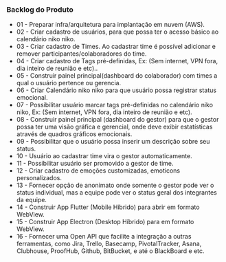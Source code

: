 ### Backlog do Produto

- 01 - Preparar infra/arquitetura para implantação em nuvem (AWS).
- 02 - Criar cadastro de usuários, para que possa ter o acesso básico ao calendário niko niko.
- 03 - Criar cadastro de Times. Ao cadastrar time é possível adicionar e remover participantes/colaboradores do time.
- 04 - Criar cadastro de Tags pré-definidas, Ex: (Sem internet, VPN fora, dia inteiro de reunião e etc)..
- 05 - Construir painel principal(dashboard do colaborador) com times a qual o usuário pertence ou gerencia.
- 06 - Criar Calendário niko niko para que usuário possa registrar status emocional.
- 07 - Possibilitar usuário marcar tags pré-definidas no calendário niko niko, Ex: (Sem internet, VPN fora, dia inteiro de reunião e etc).
- 08 - Construir painel principal (dashboard do gestor) para que o gestor possa ter uma visão gráfica e gerencial, onde deve exibir estatísticas através de quadros gráficos emocionais.
- 09 - Possibilitar que o usuário possa inserir um descrição sobre seu status.
- 10 - Usuário ao cadastrar time vira o gestor automaticamente.
- 11 - Possibilitar usuário ser promovido a gestor de time.
- 12 - Criar cadastro de emoções customizadas, emoticons personalizados.
- 13 - Fornecer opção de anonimato onde somente o gestor pode ver o status individual, mas a equipe pode ver o status geral dos integrantes da equipe.
- 14 - Construir App Flutter (Mobile Híbrido) para abrir em formato WebView.
- 15 - Construir App Electron (Desktop Híbrido) para em formato WebView.
- 16 - Fornecer uma Open API que facilite a integração a outras ferramentas, como Jira, Trello, Basecamp, PivotalTracker, Asana, Clubhouse, ProofHub, Github, BitBucket, e até o BlackBoard e etc.

